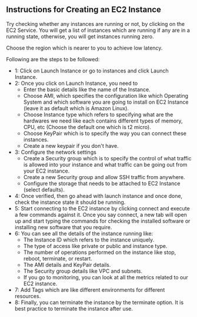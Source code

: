 ## Instructions for Creating an EC2 Instance

Try checking whether any instances are running or not, by clicking on the EC2 Service. You will get a list of instances which are running if any are in a running state, otherwise, you will get instances running zero.

Choose the region which is nearer to you to achieve low latency.

Following are the steps to be followed:

- 1: Click on Launch Instance or go to instances and click Launch Instance.
- 2: Once you click on Launch Instance, you need to
    * Enter the basic details like the name of the Instance.
    * Choose AMI, which specifies the configuration like which Operating System and which software you are going to install on EC2 Instance (leave it as default which is Amazon Linux).
    * Choose Instance type which refers to specifying what are the hardwares we need like each contains different types of memory, CPU, etc (Choose the default one which is t2 micro).
    * Choose KeyPair which is to specify the way you can connect these instances.
    * Create a new keypair if you don't have.
- 3: Configure the network settings
    * Create a Security group which is to specify the control of what traffic is allowed into your instance and what traffic can be going out from your EC2 instance.
    * Create a new Security group and allow SSH traffic from anywhere.
    * Configure the storage that needs to be attached to EC2 Instance (select defaults).
- 4: Once verified, then go ahead with launch instance and once done, check the     instance state it should be running.
- 5: Start connecting to the EC2 instance by clicking connect and execute a few     commands against it.
    Once you say connect, a new tab will open up and start typing the commands for checking the installed software or installing new software that you require.
- 6: You can see all the details of the instance running like:
    * The Instance ID which refers to the instance uniquely.
    * The type of access like private or public and instance type.
    * The number of operations performed on the instance like stop, reboot, terminate, or restart.
    * The AMI details and KeyPair details.
    * The Security group details like VPC and subnets.
    * If you go to monitoring, you can look at all the metrics related to our EC2 instance.
- 7: Add Tags which are like different environments for different resources.
- 8: Finally, you can terminate the instance by the terminate option. It is best    practice to terminate the instance after use.
